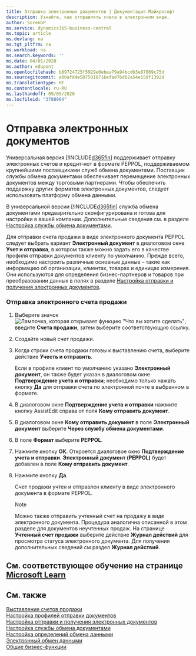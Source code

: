 ```yaml
---
title: Отправка электронных документов | Документация Майкрософт
description: Узнайте, как отправлять счета в электронном виде.
author: SorenGP
ms.service: dynamics365-business-central
ms.topic: article
ms.devlang: na
ms.tgt_pltfrm: na
ms.workload: na
ms.search.keywords: ''
ms.date: 04/01/2020
ms.author: edupont
ms.openlocfilehash: b89724725f5929e0ebea79a94bcdb3e87069c75d
ms.sourcegitcommit: a80afd4e5075018716efad76d82a54e158f1392d
ms.translationtype: HT
ms.contentlocale: ru-RU
ms.lasthandoff: 09/09/2020
ms.locfileid: "3788904"
---
```

# <a name="send-electronic-documents"></a>Отправка электронных документов
Универсальная версия [!INCLUDE[d365fin](includes/d365fin_md.md)] поддерживает отправку электронных счетов и кредит-нот в формате PEPPOL, поддерживаемом крупнейшими поставщиками служб обмена документами. Поставщик службы обмена документами обеспечивает перемещение электронных документов между торговыми партнерами. Чтобы обеспечить поддержку других форматов электронных документов, следует использовать платформу обмена данными.  

 В универсальной версии [!INCLUDE[d365fin](includes/d365fin_md.md)] служба обмена документами предварительно сконфигурирована и готова для настройки в вашей компании. Дополнительные сведения см. в разделе [Настройка службы обмена документами](across-how-to-set-up-a-document-exchange-service.md).  

 Для отправки счета продажи в виде электронного документа PEPPOL следует выбрать вариант **Электронный документ** в диалоговом окне **Учет и отправка**, в котором также можно задать его в качестве профиля отправки документов клиенту по умолчанию. Прежде всего, необходимо настроить различные основные данные – такие как информацию об организации, клиентах, товарах и единицах измерения. Они используются для определения бизнес-партнеров и товаров при преобразовании данных в полях в разделе [Настройка отправки и получения электронных документов](across-how-to-set-up-electronic-document-sending-and-receiving.md).  

### <a name="to-send-an-electronic-sales-invoice"></a>Отправка электронного счета продажи  

1.  Выберите значок ![Лампочка, которая открывает функцию "Что вы хотите сделать"](media/ui-search/search_small.png "Что вы хотите сделать"), введите **Счета продажи**, затем выберите соответствующую ссылку.  

2.  Создайте новый счет продажи.  

3.  Когда строки счета продажи готовы к выставлению счета, выберите действие **Учесть и отправить**.  

     Если в профиле клиент по умолчанию указано **Электронный документ**, он также будет указан в диалоговом окне **Подтверждение учета и отправки**; необходимо только нажать кнопку **Да** для отправки счета по электронной почте в выбранном в формате.  

4.  В диалоговом окне **Подтверждение учета и отправки** нажмите кнопку AssistEdit справа от поля **Кому отправить документ**.  

5.  В диалоговом окне **Кому отправить документ** в поле **Электронный документ** выберите **Через службу обмена документами**.  

6.  В поле **Формат** выберите **PEPPOL**.  

7.  Нажмите кнопку **ОК**. Откроется диалоговое окно **Подтверждение учета и отправки**. **Электронный документ (PEPPOL)** будет добавлен в поле **Кому отправить документ**.  

8.  Нажмите кнопку **Да**.  

     Счет продажи учтен и отправлен клиенту в виде электронного документа в формате PEPPOL.  

    > [!NOTE]  
    >  Можно также отправить учтенный счет на продажу в виде электронного документа. Процедура аналогична описанной в этом разделе для документов неучтенных продаж. На странице **Учтенный счет продажи** выберите действие **Журнал действий** для просмотра статуса электронного документа. Для получения дополнительных сведений см раздел **Журнал действий**.  

## <a name="see-related-training-at-microsoft-learn"></a>См. соответствующее обучение на странице [Microsoft Learn](/learn/modules/electronic-documents-dynamics-365-business-central/index)

## <a name="see-also"></a>См. также  
[Выставление счетов продажи](sales-how-invoice-sales.md)  
[Настройка профилей отправки документов](sales-how-setup-document-send-profiles.md)  
[Настройка отправки и получения электронных документов](across-how-to-set-up-electronic-document-sending-and-receiving.md)  
[Настройка службы обмена документами](across-how-to-set-up-a-document-exchange-service.md)  
[Настройка определений обмена данными](across-how-to-set-up-data-exchange-definitions.md)  
[Электронный обмен данными](across-data-exchange.md)  
[Общие бизнес-функции](ui-across-business-areas.md)  
